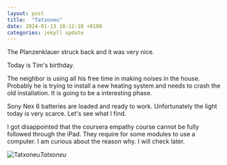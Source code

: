 ```yaml
---
layout: post
title:  "Tatxoneu"
date: 2024-01-13 10:12:18 +0100
categories: jekyll update
---
```


The Planzenklauer struck back and it was very nice.   

Today is Tim's birthday.   

The neighbor is using all his free time in making noises in the house. Probably he is trying to install a new heating system and needs to crash the old installation. It is going to be a interesting phase.   

Sony Nex 6 batteries are loaded and ready to work. Unfortunately the light today is very scarce. Let's see what I find.   

I got disappointed that the coursera empathy course cannot be fully followed through the iPad. They require for some modules to use a computer. I am curious about the reason why. I will check later.


![Tatxoneu]()*Tatxoneu*&nbsp;



[jekyll-docs]: https://jekyllrb.com/docs/home
[jekyll-gh]:   https://github.com/jekyll/jekyll
[jekyll-talk]: https://talk.jekyllrb.com/
